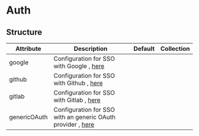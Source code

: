 # Auth 
 

## Structure 
 

| Attribute    | Description                                                                    | Default | Collection  |
| ------------ | ------------------------------------------------------------------------------ | ------- | ----------  |
| google       | Configuration for SSO with Google , [here](Google/Auth.md)                     |         |             |
| github       | Configuration for SSO with Github , [here](Github/Auth.md)                     |         |             |
| gitlab       | Configuration for SSO with Gitlab , [here](Gitlab/Auth.md)                     |         |             |
| genericOAuth | Configuration for SSO with an generic OAuth provider , [here](Generic/Auth.md) |         |             |